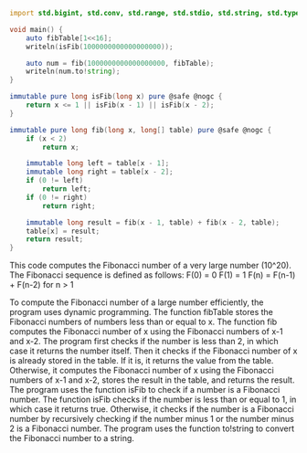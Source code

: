 ```d
import std.bigint, std.conv, std.range, std.stdio, std.string, std.typecons;

void main() {
    auto fibTable[1<<16];
    writeln(isFib(1000000000000000000));

    auto num = fib(1000000000000000000, fibTable);
    writeln(num.to!string);
}

immutable pure long isFib(long x) pure @safe @nogc {
    return x <= 1 || isFib(x - 1) || isFib(x - 2);
}

immutable pure long fib(long x, long[] table) pure @safe @nogc {
    if (x < 2)
        return x;

    immutable long left = table[x - 1];
    immutable long right = table[x - 2];
    if (0 != left)
        return left;
    if (0 != right)
        return right;

    immutable long result = fib(x - 1, table) + fib(x - 2, table);
    table[x] = result;
    return result;
}
```

This code computes the Fibonacci number of a very large number (10^20).
The Fibonacci sequence is defined as follows:
F(0) = 0
F(1) = 1
F(n) = F(n-1) + F(n-2) for n > 1

To compute the Fibonacci number of a large number efficiently, the program uses dynamic programming. The function fibTable stores the Fibonacci numbers of numbers less than or equal to x. The function fib computes the Fibonacci number of x using the Fibonacci numbers of x-1 and x-2.
The program first checks if the number is less than 2, in which case it returns the number itself. Then it checks if the Fibonacci number of x is already stored in the table.
If it is, it returns the value from the table. Otherwise, it computes the Fibonacci number of x using the Fibonacci numbers of x-1 and x-2, stores the result in the table, and returns the result.
The program uses the function isFib to check if a number is a Fibonacci number.
The function isFib checks if the number is less than or equal to 1, in which case it returns true. Otherwise, it checks if the number is a Fibonacci number by recursively checking if the number minus 1 or the number minus 2 is a Fibonacci number.
The program uses the function to!string to convert the Fibonacci number to a string.